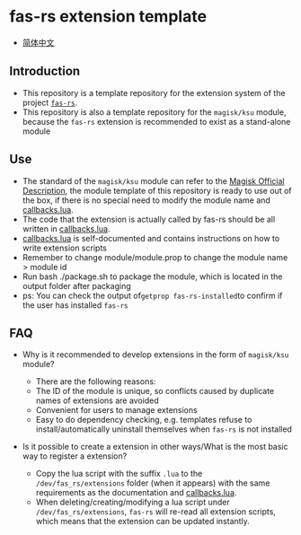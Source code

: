 # **fas-rs extension template**

- [简体中文](README.md)

## **Introduction**

- This repository is a template repository for the extension system of the project [`fas-rs`](https://github.com/shadow3aaa/fas-rs).
- This repository is also a template repository for the `magisk/ksu` module, because the `fas-rs` extension is recommended to exist as a stand-alone module

## **Use**

- The standard of the `magisk/ksu` module can refer to the [Magisk Official Description](https://magisk.readthedocs.io/en/latest/developers/guides.html), the module template of this repository is ready to use out of the box, if there is no special need to modify the module name and [callbacks.lua](callbacks.lua).
- The code that the extension is actually called by fas-rs should be all written in [callbacks.lua](callbacks.lua).
- [callbacks.lua](callbacks.lua) is self-documented and contains instructions on how to write extension scripts
- Remember to change module/module.prop to change the module name > module id
- Run bash ./package.sh to package the module, which is located in the output folder after packaging
- ps: You can check the output of```getprop fas-rs-installed```to confirm if the user has installed `fas-rs`

## **FAQ**

- Why is it recommended to develop extensions in the form of `magisk/ksu` module?
  - There are the following reasons:
  - The ID of the module is unique, so conflicts caused by duplicate names of extensions are avoided
  - Convenient for users to manage extensions
  - Easy to do dependency checking, e.g. templates refuse to install/automatically uninstall themselves when `fas-rs` is not installed

- Is it possible to create a extension in other ways/What is the most basic way to register a extension?
  - Copy the lua script with the suffix `.lua` to the `/dev/fas_rs/extensions` folder (when it appears) with the same requirements as the documentation and [callbacks.lua](callbacks.lua).
  - When deleting/creating/modifying a lua script under `/dev/fas_rs/extensions`, `fas-rs` will re-read all extension scripts, which means that the extension can be updated instantly.
